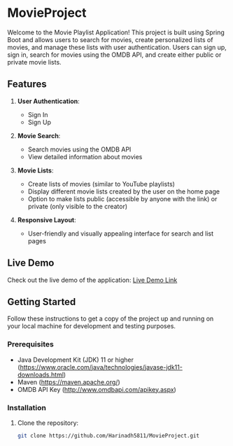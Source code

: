 # MovieProject

Welcome to the Movie Playlist Application! This project is built using Spring Boot and allows users to search for movies, create personalized lists of movies, and manage these lists with user authentication. Users can sign up, sign in, search for movies using the OMDB API, and create either public or private movie lists.

## Features

1. **User Authentication**:
   - Sign In
   - Sign Up

2. **Movie Search**:
   - Search movies using the OMDB API
   - View detailed information about movies

3. **Movie Lists**:
   - Create lists of movies (similar to YouTube playlists)
   - Display different movie lists created by the user on the home page
   - Option to make lists public (accessible by anyone with the link) or private (only visible to the creator)

4. **Responsive Layout**:
   - User-friendly and visually appealing interface for search and list pages

## Live Demo

Check out the live demo of the application: [Live Demo Link](#)


## Getting Started

Follow these instructions to get a copy of the project up and running on your local machine for development and testing purposes.

### Prerequisites

- Java Development Kit (JDK) 11 or higher (https://www.oracle.com/java/technologies/javase-jdk11-downloads.html)
- Maven (https://maven.apache.org/)
- OMDB API Key (http://www.omdbapi.com/apikey.aspx)

### Installation

1. Clone the repository:

   ```bash
   git clone https://github.com/Harinadh5811/MovieProject.git
   
